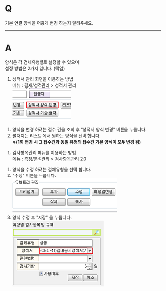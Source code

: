 # Q

기본 연결 양식을 어떻게 변경 하는지 알려주세요.  

***
# A
양식은 각 검체유형별로 설정할 수 있으며  
설정 방법은 2가지 입니다. (택일)  
1. 성적서 관리 화면을 이용하는 방법  
메뉴 : 결재/성적관리 > 성적서 관리  
![](/assets/faq/005-01/01이미지_7.png)  
1) 양식을 변경 하려는 접수 건을 조회 후 "성적서 양식 변경" 버튼을 누릅니다.  
2) 펼쳐지는 리스트 에서 원하는 양식을 선택 합니다.  
**※(1회 변경 시 그 접수건과 동일 유형의 접수건 기본 양식이 모두 변경 됨)**  
1. 검사항목관리 메뉴를 이용하는 방법  
메뉴 : 측정/분석관리 > 검사항목관리 2.0  
1) 양식을 수정 하려는 검체유형을 선택 합니다.  
2) "수정" 버튼을 누릅니다.  
![](/assets/faq/005-01/02이미지_8.png)  
3) 양식 수정 후 "저장" 을 누릅니다.  
![](/assets/faq/005-01/03이미지_9.png)  